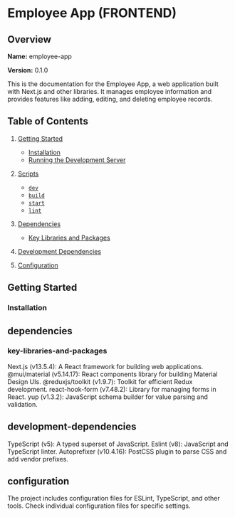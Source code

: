 # Employee App (FRONTEND)

## Overview

**Name:** employee-app

**Version:** 0.1.0

This is the documentation for the Employee App, a web application built with Next.js and other libraries. It manages employee information and provides features like adding, editing, and deleting employee records.

## Table of Contents

1. [Getting Started](#getting-started)

   - [Installation](#installation)
   - [Running the Development Server](#running-the-development-server)

2. [Scripts](#scripts)

   - [`dev`](#dev)
   - [`build`](#build)
   - [`start`](#start)
   - [`lint`](#lint)

3. [Dependencies](#dependencies)

   - [Key Libraries and Packages](#key-libraries-and-packages)

4. [Development Dependencies](#development-dependencies)

5. [Configuration](#configuration)

## Getting Started

### Installation

## dependencies

### key-libraries-and-packages

Next.js (v13.5.4): A React framework for building web applications.
@mui/material (v5.14.17): React components library for building Material Design UIs.
@reduxjs/toolkit (v1.9.7): Toolkit for efficient Redux development.
react-hook-form (v7.48.2): Library for managing forms in React.
yup (v1.3.2): JavaScript schema builder for value parsing and validation.

## development-dependencies

TypeScript (v5): A typed superset of JavaScript.
Eslint (v8): JavaScript and TypeScript linter.
Autoprefixer (v10.4.16): PostCSS plugin to parse CSS and add vendor prefixes.

## configuration

The project includes configuration files for ESLint, TypeScript, and other tools. Check individual configuration files for specific settings.
